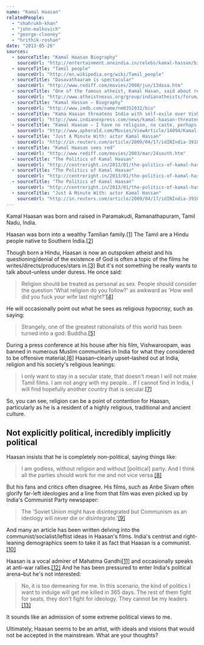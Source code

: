 ```yaml
---
name: "Kamal Haasan"
relatedPeople:
  - "shahrukh-khan"
  - "john-malkovich"
  - "george-clooney"
  - "hrithik-roshan"
date: "2013-05-26"
sources:
  - sourceTitle: "Kamal Haasan Biography"
    sourceUrl: "http://entertainment.oneindia.in/celebs/kamal-hassan/biography.html"
  - sourceTitle: "Tamil people"
    sourceUrl: "http://en.wikipedia.org/wiki/Tamil_people"
  - sourceTitle: "Dasavathaaram is spectacular"
    sourceUrl: "http://www.rediff.com/movies/2008/jun/13dasa.htm"
  - sourceTitle: "One of the famous atheist, Kamal Hasan, said about religion"
    sourceUrl: "http://www.atheistnexus.org/group/indianatheists/forum/topics/one-of-the-famous-atheist"
  - sourceTitle: "Kamal Hassan – Biography"
    sourceUrl: "http://www.imdb.com/name/nm0352032/bio"
  - sourceTitle: "Kama Haasan threatens India with self-exile over Vishwaroopam row"
    sourceUrl: "http://www.indianexpress.com/news/kamal-haasan-threatens-india-with-selfexile-over-vishwaroopam-row/1066773/"
  - sourceTitle: "Kamal Haasan – I have no religion, no caste, perhaps no money now"
    sourceUrl: "http://www.apherald.com/Movies/ViewArticle/14094/Kamal-Hassan----I-have-no-religion,-no-caste,-perhaps-no-money-now-"
  - sourceTitle: "Just A Minute With: actor Kamal Hassan"
    sourceUrl: "http://in.reuters.com/article/2009/04/17/idINIndia-39105920090417"
  - sourceTitle: "Kamal Haasan sees red"
    sourceUrl: "http://www.rediff.com/movies/2003/mar/24south.htm"
  - sourceTitle: "The Politics of Kamal Haasan"
    sourceUrl: "http://centreright.in/2013/01/the-politics-of-kamal-hassan/#.UWNL76tASg0"
  - sourceTitle: "The Politics of Kamal Haasan"
    sourceUrl: "http://centreright.in/2013/01/the-politics-of-kamal-hassan/#.UWNL76tASg0"
  - sourceTitle: "The Politics of Kamal Haasan"
    sourceUrl: "http://centreright.in/2013/01/the-politics-of-kamal-hassan/#.UWNL76tASg0"
  - sourceTitle: "Just A Minute With: actor Kamal Hassan"
    sourceUrl: "http://in.reuters.com/article/2009/04/17/idINIndia-39105920090417"
---
```


Kamal Haasan was born and raised in Paramakudi, Ramanathapuram, Tamil Nadu, India.

Haasan was born into a wealthy Tamilian family.<a class="source-citation" href="http://entertainment.oneindia.in/celebs/kamal-hassan/biography.html" title="Kamal Haasan Biography">[1]</a> The Tamil are a Hindu people native to Southern India.<a class="source-citation" href="http://en.wikipedia.org/wiki/Tamil_people" title="Tamil people">[2]</a>

Though born a Hindu, Haasan is now an outspoken atheist and his questioning/denial of the existence of God is often a topic of the films he writes/directs/produces/stars in.<a class="source-citation" href="http://www.rediff.com/movies/2008/jun/13dasa.htm" title="Dasavathaaram is spectacular">[3]</a> But it's not something he really wants to talk about–unless under duress. He once said:

>Religion should be treated as personal as sex. People should consider the question 'What religion do you follow?' as awkward as 'How well did you fuck your wife last night?'<a class="source-citation" href="http://www.atheistnexus.org/group/indianatheists/forum/topics/one-of-the-famous-atheist" title="One of the famous atheist, Kamal Hasan, said about religion">[4]</a>

He will occasionally point out what he sees as religious hypocrisy, such as saying:

>Strangely, one of the greatest rationalists of this world has been turned into a god: Buddha.<a class="source-citation" href="http://www.imdb.com/name/nm0352032/bio" title="Kamal Hassan – Biography">[5]</a>

During a press conference at his house after his film, Vishwaroopam, was banned in numerous Muslim communities in India for what they considered to be offensive material,<a class="source-citation" href="http://www.indianexpress.com/news/kamal-haasan-threatens-india-with-selfexile-over-vishwaroopam-row/1066773/" title="Kama Haasan threatens India with self-exile over Vishwaroopam row">[6]</a> Haasan–clearly upset–lashed out at India, religion and his society's religious leanings:

>I only want to stay in a secular state, that doesn't mean I will not make Tamil films. I am not angry with my people… If I cannot find in India, I will find hopefully another country that is secular.<a class="source-citation" href="http://www.apherald.com/Movies/ViewArticle/14094/Kamal-Hassan----I-have-no-religion,-no-caste,-perhaps-no-money-now-" title="Kamal Haasan – I have no religion, no caste, perhaps no money now">[7]</a>

So, you can see, religion can be a point of contention for Haasan, particularly as he is a resident of a highly religious, traditional and ancient culture.


## Not explicitly political, incredibly implicitly political

Haasan insists that he is completely non-political, saying things like:

>I am godless, without religion and without [political] party. And I think all the parties should work for me and not vice versa.<a class="source-citation" href="http://in.reuters.com/article/2009/04/17/idINIndia-39105920090417" title="Just A Minute With: actor Kamal Hassan">[8]</a>

But his fans and critics often disagree. His films, such as Anbe Sivam often glorify far-left ideologies and a line from that film was even picked up by India's Communist Party newspaper:

>The 'Soviet Union might have disintegrated but Communism as an ideology will never die or disintegrate.'<a class="source-citation" href="http://www.rediff.com/movies/2003/mar/24south.htm" title="Kamal Haasan sees red">[9]</a>

And many an article has been written delving into the communist/socialist/leftist ideas in Haasan's films. India's centrist and right-leaning demographics seem to take it as fact that Haasan is a communist.<a class="source-citation" href="http://centreright.in/2013/01/the-politics-of-kamal-hassan/#.UWNL76tASg0" title="The Politics of Kamal Haasan">[10]</a>

Haasan is a vocal admirer of Mahatma Gandhi<a class="source-citation" href="http://centreright.in/2013/01/the-politics-of-kamal-hassan/#.UWNL76tASg0" title="The Politics of Kamal Haasan">[11]</a> and occasionally speaks at anti-war rallies.<a class="source-citation" href="http://centreright.in/2013/01/the-politics-of-kamal-hassan/#.UWNL76tASg0" title="The Politics of Kamal Haasan">[12]</a> And he has been pressured to enter India's political arena–but he's not interested:

>No, it is too demeaning for me. In this scenario, the kind of politics I want to indulge will get me killed in 365 days. The rest of them fight for seats, they don't fight for ideology. They cannot be my leaders.<a class="source-citation" href="http://in.reuters.com/article/2009/04/17/idINIndia-39105920090417" title="Just A Minute With: actor Kamal Hassan">[13]</a>

It sounds like an admission of some extreme political views to me.

Ultimately, Haasan seems to be an artist, with ideals and visions that would not be accepted in the mainstream. What are your thoughts?